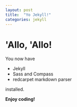 ```yaml
---
layout: post
title:  "Yo Jekyll!"
categories: jekyll
---
```


# 'Allo, 'Allo!

You now have

- Jekyll
- Sass and Compass
- redcarpet markdown parser

installed.

**Enjoy coding!**
